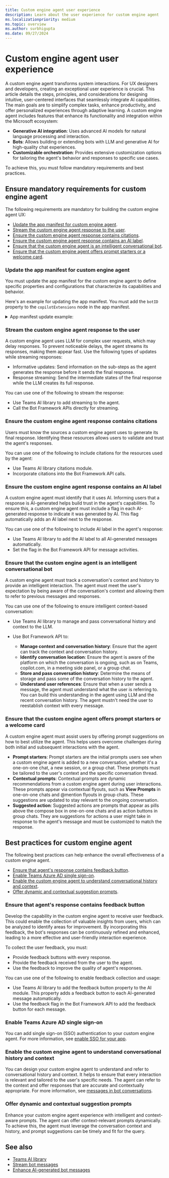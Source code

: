 ```yaml
---
title: Custom engine agent user experience
description: Learn about the user experience for custom engine agent
ms.localizationpriority: medium
ms.topic: overview
ms.author: surbhigupta
ms.date: 09/27/2024
---
```


# Custom engine agent user experience

A custom engine agent transforms system interactions. For UX designers and developers, creating an exceptional user experience is crucial. This article details the steps, principles, and considerations for designing intuitive, user-centered interfaces that seamlessly integrate AI capabilities. The main goals are to simplify complex tasks, enhance productivity, and offer personalized experiences through adaptive learning. A custom engine agent includes features that enhance its functionality and integration within the Microsoft ecosystem:

- **Generative AI integration**: Uses advanced AI models for natural language processing and interaction.
- **Bots**: Allows building or extending bots with LLM and generative AI for high-quality chat experiences.
- **Customizable orchestration**: Provides extensive customization options for tailoring the agent's behavior and responses to specific use cases.

To achieve this, you must follow mandatory requirements and best practices.

## Ensure mandatory requirements for custom engine agent

The following requirements are mandatory for building the custom engine agent UX:

- [Update the app manifest for custom engine agent](#update-the-app-manifest-for-custom-engine-agent).
- [Stream the custom engine agent response to the user](#stream-the-custom-engine-agent-response-to-the-user).
- [Ensure the custom engine agent response contains citations](#ensure-the-custom-engine-agent-response-contains-citations).
- [Ensure the custom engine agent response contains an AI label](#ensure-the-custom-engine-agent-response-contains-an-ai-label).
- [Ensure that the custom engine agent is an intelligent conversational bot](#ensure-that-the-custom-engine-agent-is-an-intelligent-conversational-bot).
- [Ensure that the custom engine agent offers prompt starters or a welcome card](#ensure-that-the-custom-engine-agent-offers-prompt-starters-or-a-welcome-card).

### Update the app manifest for custom engine agent

You must update the app manifest for the custom engine agent to define specific properties and configurations that characterize its capabilities and behavior.

Here's an example for updating the app manifest. You must add the `botID` property to the `copilotExtensions` node in the app manifest.

<details>
<summary>App manifest update example:</summary>

```json
    "bots": [

        { 
    
          "botId": "bd5b01bf-03ac-4909-99dc-41c6e88451ff", 
    
          // ... existing bot node fields 
    
          "registrationInfo": { 
    
            "source": "microsoftCopilotStudio", 
    
            "environment": "7211551f-2b82-e1af-9013-002025094241", 
    
            "schemaName": "cr4c9_copilot", // New, specific to copilot studio bots 
    
            "clusterCategory": "preprod" // New, specific to copilot studio bots 
    
          } 
    
        } 
    
      ],
    
      "copilotExtensions": {
    
        "customEngineCopilots": [{ // New 
    
          "type": "bot", // Only option 
    
          "id": "bd5b01bf-03ac-4909-99dc-41c6e88451ff"  // Validated against bots node 
    
        }] 
    
      },
    
```

</details>

### Stream the custom engine agent response to the user

A custom engine agent uses LLM for complex user requests, which may delay responses. To prevent noticeable delays, the agent streams its responses, making them appear fast. Use the following types of updates while streaming responses:

- Informative updates: Send information on the sub-steps as the agent generates the response before it sends the final response.
- Response streaming: Send the intermediate states of the final response while the LLM creates its full response.

You can use one of the following to stream the response:

- Use Teams AI library to add streaming to the agent.
- Call the Bot Framework APIs directly for streaming.

### Ensure the custom engine agent response contains citations

Users must know the sources a custom engine agent uses to generate its final response. Identifying these resources allows users to validate and trust the agent's responses.

You can use one of the following to include citations for the resources used by the agent:

- Use Teams AI library citations module.
- Incorporate citations into the Bot Framework API calls.

### Ensure the custom engine agent response contains an AI label

A custom engine agent must identify that it uses AI. Informing users that a response is AI-generated helps build trust in the agent's capabilities. To ensure this, a custom engine agent must include a flag in each AI-generated response to indicate it was generated by AI. This flag automatically adds an AI label next to the response.

You can use one of the following to include AI label in the agent's response:

- Use Teams AI library to add the AI label to all AI-generated messages automatically.
- Set the flag in the Bot Framework API for message activities.

### Ensure that the custom engine agent is an intelligent conversational bot

A custom engine agent must track a conversation's context and history to provide an intelligent interaction. The agent must meet the user's expectation by being aware of the conversation's context and allowing them to refer to previous messages and responses.

You can use one of the following to ensure intelligent context-based conversation:

- Use Teams AI library to manage and pass conversational history and context to the LLM.
- Use Bot Framework API to:

  - **Manage context and conversation history**: Ensure that the agent can track the context and conversation history.
  - **Identify conversation location**: Ensure the agent is aware of the platform on which the conversation is ongoing, such as on Teams, copilot.com, in a meeting side panel, or a group chat.
  - **Store and pass conversation history**: Determine the means of storage and pass some of the conversation history to the agent.
  - **Understand user references**: Ensure that when a user sends a message, the agent must understand what the user is referring to. You can build this understanding in the agent using LLM and the recent conversation history. The agent mustn't need the user to reestablish context with every message.

### Ensure that the custom engine agent offers prompt starters or a welcome card

A custom engine agent must assist users by offering prompt suggestions on how to best utilize the agent. This helps users overcome challenges during both initial and subsequent interactions with the agent.

- **Prompt starters**: Prompt starters are the initial prompts users see when a custom engine agent is added to a new conversation, whether it's a one-on-one chat, a new session, or a group chat. These prompts must be tailored to the user's context and the specific conversation thread.
- **Contextual prompts**: Contextual prompts are dynamic recommendations from a custom engine agent during user interactions. These prompts appear via contextual flyouts, such as **View Prompts** in one-on-one chats and @mention flyouts in group chats. These suggestions are updated to stay relevant to the ongoing conversation.
- **Suggested action**: Suggested actions are prompts that appear as pills above the compose box in one-on-one chats and as action buttons in group chats. They are suggestions for actions a user might take in response to the agent's message and must be customized to match the response.

## Best practices for custom engine agent

The following best practices can help enhance the overall effectiveness of a custom engine agent.

- [Ensure that agent's response contains feedback button](#ensure-that-agents-response-contains-feedback-button).
- [Enable Teams Azure AD single sign-on](#enable-teams-azure-ad-aad-single-sign-on-sso).
- [Enable the custom engine agent to understand conversational history and context](#enable-the-custom-engine-agent-to-understand-conversational-history-and-context).
- [Offer dynamic and contextual suggestion prompts](#offer-dynamic-and-contextual-suggestion-prompts).

### Ensure that agent's response contains feedback button

Develop the capability in the custom engine agent to receive user feedback. This could enable the collection of valuable insights from users, which can be analyzed to identify areas for improvement. By incorporating this feedback, the bot's responses can be continuously refined and enhanced, leading to a more effective and user-friendly interaction experience.

To collect the user feedback, you must:

- Provide feedback buttons with every response.
- Provide the feedback received from the user to the agent.
- Use the feedback to improve the quality of agent's responses.

You can use one of the following to enable feedback collection and usage:

- Use Teams AI library to add the feedback button property to the AI module. This property adds a feedback button to each AI-generated message automatically.
- Use the feedback flag in the Bot Framework API to add the feedback button for each message.

### Enable Teams Azure AD single sign-on

You can add single sign-on (SSO) authentication to your custom engine agent. For more information, see [enable SSO for your app](../authentication/bot-sso-overview.md).

### Enable the custom engine agent to understand conversational history and context

You can design your custom engine agent to understand and refer to conversational history and context. It helps to ensure that every interaction is relevant and tailored to the user's specific needs. The agent can refer to the context and offer responses that are accurate and contextually appropriate. For more information, see [messages in bot conversations](../conversations/conversation-messages.md).

### Offer dynamic and contextual suggestion prompts

Enhance your custom engine agent experience with intelligent and context-aware prompts. The agent can offer context-relevant prompts dynamically. To achieve this, the agent must leverage the conversation context and history, and prompt suggestions can be timely and fit for the query.

## See also

- [Teams AI library](teams-conversation-ai-overview.md)
- [Stream bot messages](../../streaming-ux.md)
- [Enhance AI-generated bot messages](../bot-messages-ai-generated-content.md)
